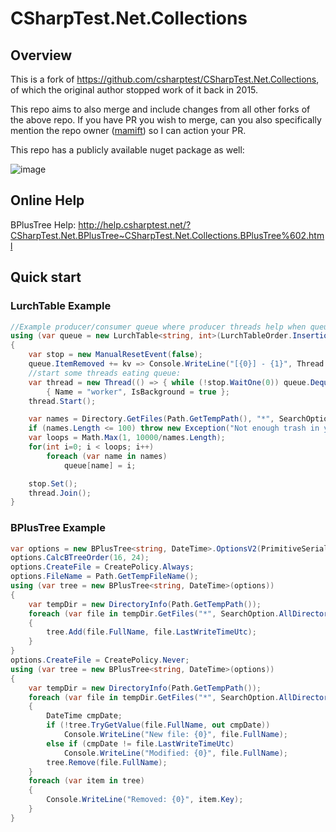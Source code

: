 CSharpTest.Net.Collections
=======================
## Overview

This is a fork of https://github.com/csharptest/CSharpTest.Net.Collections, of which the original author stopped work of it back in 2015.

This repo aims to also merge and include changes from all other forks of the above repo. If you have  PR you wish to merge, can you also specifically mention the repo owner ([mamift](https://github.com/mamift/)) so I can action your PR.

This repo has a publicly available nuget package as well: 

![image](https://img.shields.io/nuget/v/CSharpTest.Net.Collections-NetStd2?style=plastic)

## Online Help ##

BPlusTree Help: http://help.csharptest.net/?CSharpTest.Net.BPlusTree~CSharpTest.Net.Collections.BPlusTree%602.html

## Quick start ##

### LurchTable Example ###
```C#
//Example producer/consumer queue where producer threads help when queue is full
using (var queue = new LurchTable<string, int>(LurchTableOrder.Insertion, 100))
{
    var stop = new ManualResetEvent(false);
    queue.ItemRemoved += kv => Console.WriteLine("[{0}] - {1}", Thread.CurrentThread.ManagedThreadId, kv.Key);
    //start some threads eating queue:
    var thread = new Thread(() => { while (!stop.WaitOne(0)) queue.Dequeue(); })
        { Name = "worker", IsBackground = true };
    thread.Start();

    var names = Directory.GetFiles(Path.GetTempPath(), "*", SearchOption.AllDirectories);
    if (names.Length <= 100) throw new Exception("Not enough trash in your temp dir.");
    var loops = Math.Max(1, 10000/names.Length);
    for(int i=0; i < loops; i++)
        foreach (var name in names)
            queue[name] = i;

    stop.Set();
    thread.Join();
}
```

### BPlusTree Example ###
```C#
var options = new BPlusTree<string, DateTime>.OptionsV2(PrimitiveSerializer.String, PrimitiveSerializer.DateTime);
options.CalcBTreeOrder(16, 24);
options.CreateFile = CreatePolicy.Always;
options.FileName = Path.GetTempFileName();
using (var tree = new BPlusTree<string, DateTime>(options))
{
    var tempDir = new DirectoryInfo(Path.GetTempPath());
    foreach (var file in tempDir.GetFiles("*", SearchOption.AllDirectories))
    {
        tree.Add(file.FullName, file.LastWriteTimeUtc);
    }
}
options.CreateFile = CreatePolicy.Never;
using (var tree = new BPlusTree<string, DateTime>(options))
{
    var tempDir = new DirectoryInfo(Path.GetTempPath());
    foreach (var file in tempDir.GetFiles("*", SearchOption.AllDirectories))
    {
        DateTime cmpDate;
        if (!tree.TryGetValue(file.FullName, out cmpDate))
            Console.WriteLine("New file: {0}", file.FullName);
        else if (cmpDate != file.LastWriteTimeUtc)
            Console.WriteLine("Modified: {0}", file.FullName);
        tree.Remove(file.FullName);
    }
    foreach (var item in tree)
    {
        Console.WriteLine("Removed: {0}", item.Key);
    }
}
```
